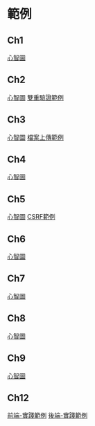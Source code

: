 # 範例
## Ch1
[心智圖](https://github.com/royal0721/secure-coding-demo-client/wiki/%E7%AC%AC%E4%B8%80%E7%AB%A0%E5%BF%83%E6%99%BA%E5%9C%96%E2%80%90%E5%AE%89%E5%85%A8%E8%BC%B8%E5%85%A5)

## Ch2
[心智圖]()
[雙重驗證範例](https://github.com/royal0721/SecureCodingDemoSite/tree/main)

## Ch3
[心智圖]()
[檔案上傳範例](https://github.com/royal0721/SecureCodingDemoSite/tree/main)

## Ch4
[心智圖]()

## Ch5
[心智圖]()
[CSRF範例](https://github.com/royal0721/SecureCodingDemoSite/tree/main)

## Ch6
[心智圖]()

## Ch7
[心智圖]()

## Ch8
[心智圖]()

## Ch9
[心智圖]()

## Ch12 
[前端-實踐範例](https://github.com/royal0721/secure-coding-demo-client)
[後端-實踐範例](https://github.com/royal0721/secure-coding-demo-app)
